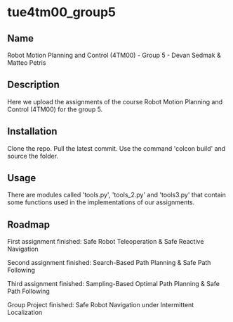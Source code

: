 # tue4tm00_group5

## Name
Robot Motion Planning and Control (4TM00) - Group 5 - Devan Sedmak & Matteo Petris

## Description
Here we upload the assignments of the course Robot Motion Planning and Control (4TM00) for the group 5.

## Installation
Clone the repo. Pull the latest commit. Use the command 'colcon build' and source the folder.

## Usage
There are modules called 'tools.py', 'tools_2.py' and 'tools3.py' that contain some functions used in the implementations of our assignments.

## Roadmap
First assignment finished: Safe Robot Teleoperation & Safe Reactive Navigation

Second assignment finished: Search-Based Path Planning & Safe Path Following

Third assignment finished: Sampling-Based Optimal Path Planning \& Safe Path Following

Group Project finished: Safe Robot Navigation under Intermittent Localization
